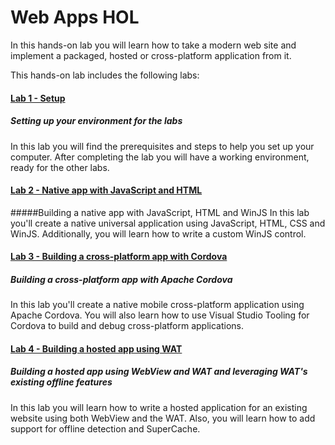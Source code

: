 ﻿# Web Apps HOL #

In this hands-on lab you will learn how to take a modern web site and implement a packaged, hosted or cross-platform application from it.

This hands-on lab includes the following labs:

#### [Lab 1 - Setup](_setup) ####
##### Setting up your environment for the labs #####

In this lab you will find the prerequisites and steps to help you set up your computer. After completing the lab you will have a working environment, ready for the other labs.

#### [Lab 2 - Native app with JavaScript and HTML](native-app) ####
#####Building a native app with JavaScript, HTML and WinJS
In this lab you'll create a native universal application using JavaScript, HTML, CSS and WinJS. Additionally, you will learn how to write a custom WinJS control.

#### [Lab 3 - Building a cross-platform app with Cordova](cross-platform-app-with-cordova) ####
##### Building a cross-platform app with Apache Cordova #####
In this lab you'll create a native mobile cross-platform application using Apache Cordova. You will also learn how to use Visual Studio Tooling for Cordova to build and debug cross-platform applications.

#### [Lab 4 - Building a hosted app using WAT](hosted-app) ####
##### Building a hosted app using WebView and WAT and leveraging WAT's existing offline features
In this lab you will learn how to write a hosted application for an existing website using both WebView and the WAT. Also, you will learn how to add support for offline detection and SuperCache. 


